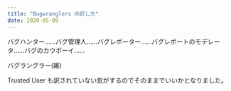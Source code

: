 ```yaml
---
title: "Bugwranglers の訳し方"
date: 2020-05-09
---
```


バグハンター……バグ管理人……バグレポーター……バグレポートのモデレータ……バグのカウボーイ……

バグラングラー(雑)

Trusted User も訳されていない気がするのでそのままでいいかとなりました。

